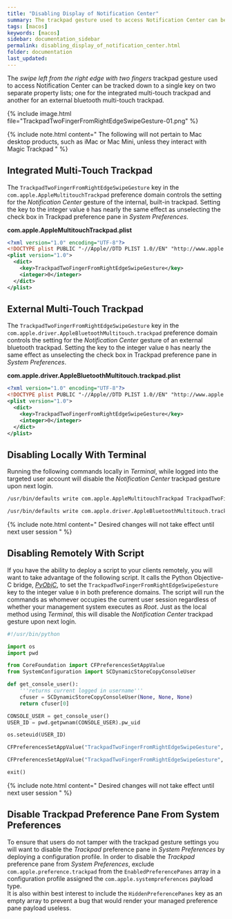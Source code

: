 ```yaml
---
title: "Disabling Display of Notification Center"
summary: The trackpad gesture used to access Notification Center can be disabled locally by a set of terminal commands or remotely by a script.
tags: [macos]
keywords: [macos]
sidebar: documentation_sidebar
permalink: disabling_display_of_notification_center.html
folder: documentation
last_updated:
---
```


The _swipe left from the right edge with two fingers_ trackpad gesture used to access Notification Center can be tracked down to a single key on two separate property lists; one for the integrated multi-touch trackpad and another for an external bluetooth multi-touch trackpad.

{% include image.html file="TrackpadTwoFingerFromRightEdgeSwipeGesture-01.png" %}

{% include note.html content="
The following will not pertain to Mac desktop products, such as iMac or Mac Mini, unless they interact with Magic Trackpad
" %}

## Integrated Multi-Touch Trackpad

The `TrackpadTwoFingerFromRightEdgeSwipeGesture` key in the `com.apple.AppleMultitouchTrackpad` preference domain controls the setting for the _Notification Center_ gesture of the internal, built-in trackpad. Setting the key to the integer value `0` has nearly the same effect as unselecting the check box in Trackpad preference pane in _System Preferences_.

**com.apple.AppleMultitouchTrackpad.plist**
```xml
<?xml version="1.0" encoding="UTF-8"?>
<!DOCTYPE plist PUBLIC "-//Apple//DTD PLIST 1.0//EN" "http://www.apple.com/DTDs/PropertyList-1.0.dtd">
<plist version="1.0">
  <dict>
    <key>TrackpadTwoFingerFromRightEdgeSwipeGesture</key>
    <integer>0</integer>
  </dict>
</plist>
```

## External Multi-Touch Trackpad

The `TrackpadTwoFingerFromRightEdgeSwipeGesture` key in the `com.apple.driver.AppleBluetoothMultitouch.trackpad` preference domain controls the setting for the _Notification Center_ gesture of an external bluetooth trackpad. Setting the key to the integer value `0` has nearly the same effect as unselecting the check box in Trackpad preference pane in _System Preferences_.

**com.apple.driver.AppleBluetoothMultitouch.trackpad.plist**
```xml
<?xml version="1.0" encoding="UTF-8"?>
<!DOCTYPE plist PUBLIC "-//Apple//DTD PLIST 1.0//EN" "http://www.apple.com/DTDs/PropertyList-1.0.dtd">
<plist version="1.0">
  <dict>
    <key>TrackpadTwoFingerFromRightEdgeSwipeGesture</key>
    <integer>0</integer>
  </dict>
</plist>
```

## Disabling Locally With Terminal

Running the following commands locally in _Terminal_, while logged into the targeted user account will disable the _Notification Center_ trackpad gesture upon next login.

```sh
/usr/bin/defaults write com.apple.AppleMultitouchTrackpad TrackpadTwoFingerFromRightEdgeSwipeGesture -int 0
```

```sh
/usr/bin/defaults write com.apple.driver.AppleBluetoothMultitouch.trackpad TrackpadTwoFingerFromRightEdgeSwipeGesture -int 0
```

{% include note.html content="
Desired changes will not take effect until next user session
" %}

## Disabling Remotely With Script

If you have the ability to deploy a script to your clients remotely, you will want to take advantage of the following script. It calls the Python Objective-C bridge, [_PyObjC_](https://pythonhosted.org/pyobjc/), to set the ```TrackpadTwoFingerFromRightEdgeSwipeGesture``` key to the integer value `0` in both preference domains. The script will run the commands as whomever occupies the current user session regardless of whether your management system executes as _Root_. Just as the local method using _Terminal_, this will disable the _Notification Center_ trackpad gesture upon next login.
```py
#!/usr/bin/python

import os
import pwd

from CoreFoundation import CFPreferencesSetAppValue
from SystemConfiguration import SCDynamicStoreCopyConsoleUser

def get_console_user():
    '''returns current logged in username'''
    cfuser = SCDynamicStoreCopyConsoleUser(None, None, None)
    return cfuser[0]

CONSOLE_USER = get_console_user()
USER_ID = pwd.getpwnam(CONSOLE_USER).pw_uid

os.seteuid(USER_ID)

CFPreferencesSetAppValue("TrackpadTwoFingerFromRightEdgeSwipeGesture", 0, "com.apple.AppleMultitouchTrackpad")

CFPreferencesSetAppValue("TrackpadTwoFingerFromRightEdgeSwipeGesture", 0, "com.apple.driver.AppleBluetoothMultitouch.trackpad")

exit()
```
{% include note.html content="
Desired changes will not take effect until next user session
" %}

## Disable Trackpad Preference Pane From System Preferences

To ensure that users do not tamper with the trackpad gesture settings you will want to disable the _Trackpad_ preference pane in _System Preferences_ by deploying a configuration profile. In order to disable the _Trackpad_ preference pane from _System Preferences_, exclude `com.apple.preference.trackpad` from the `EnabledPreferencePanes` array in a configuration profile assigned the `com.apple.systempreferences` payload type.  
It is also within best interest to include the `HiddenPreferencePanes` key as an empty array to prevent a bug that would render your managed preference pane payload useless.
